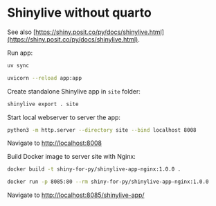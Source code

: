 # Shinylive without quarto

See also [https://shiny.posit.co/py/docs/shinylive.html](https://shiny.posit.co/py/docs/shinylive.html).

Run app:

```bash
uv sync

uvicorn --reload app:app
```

Create standalone Shinylive app in `site` folder:

```bash
shinylive export . site
```

Start local webserver to server the app:

```bash
python3 -m http.server --directory site --bind localhost 8008
```

Navigate to [http://localhost:8008](http://localhost:8008)

Build Docker image to server site with Nginx:

```bash
docker build -t shiny-for-py/shinylive-app-nginx:1.0.0 .

docker run -p 8085:80 --rm shiny-for-py/shinylive-app-nginx:1.0.0
```

Navigate to [http://localhost:8085/shinylive-app/](http://localhost:8085/shinylive-app/)
